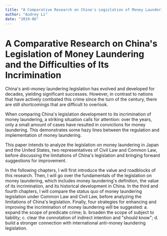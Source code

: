 ```yaml
---
title: "A Comparative Research on China's Legislation of Money Laundering and the Difficulties of Its Incrimination"
author: "Audrey Li"
date: "2019-06"
---
```


# A Comparative Research on China's Legislation of Money Laundering and the Difficulties of Its Incrimination 

China's anti-money laundering legislation has evolved and developed for decades, yielding significant successes. However, in contrast to nations that have actively combated this crime since the turn of the century, there are still shortcomings that are difficult to overlook. 

When comparing China's legislation development to its incrimination of money laundering, a striking situation calls for attention: over the years, only a small amount of cases have resulted in convictions for money laundering. This demonstrates some hazy lines between the regulation and implementation of money laundering. 

This paper intends to analyze the legislation on money laundering in Japan and the United States, two representatives of Civil Law and Common Law, before discussing the limitations of China's legislation and bringing forward suggestions for improvement. 

In the following chapters, I will first introduce the value and roadblocks of this research. Then, I will go over the fundamentals of the legislation on money laundering, which includes money laundering's definition, the value of its incrimination, and its historical development in China. In the third and fourth chapters, I will compare the status quo of money laundering legislation under Common Law and Civil Law, before analyzing the limitations of China's legislation. Finally, four strategies for enhancing and improving the incrimination of money laundering will be suggested: a. expand the scope of predicate crime; b. broaden the scope of subject to liability; c. clear the connotation of indirect intention and "should know"; d. build a stronger connection with international anti-money laundering legislation.